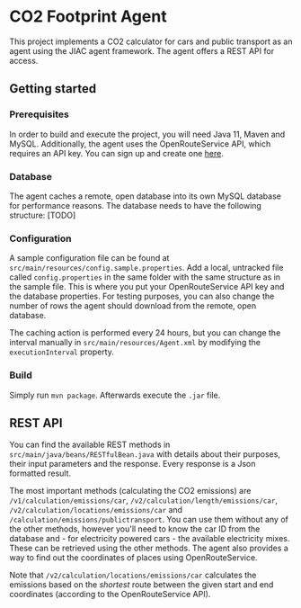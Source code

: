 # CO2 Footprint Agent

This project implements a CO2 calculator for cars and public transport as an agent using the JIAC agent framework. The
agent offers a REST API for access.

## Getting started

### Prerequisites

In order to build and execute the project, you will need Java 11, Maven and MySQL. Additionally, the agent uses the OpenRouteService
API, which requires an API key. You can sign up and create one [here](https://openrouteservice.org/dev/).

### Database

The agent caches a remote, open database into its own MySQL database for performance reasons. The database needs to have
the following structure: [TODO]

### Configuration

A sample configuration file can be found at `src/main/resources/config.sample.properties`. Add a local, untracked file
called `config.properties` in the same folder with the same structure as in the sample file. This is where you put your
OpenRouteService API key and the database properties. For testing purposes, you can also change the number of rows the
agent should download from the remote, open database.

The caching action is performed every 24 hours, but you can change the interval manually in `src/main/resources/Agent.xml`
by modifying the `executionInterval` property.

### Build

Simply run `mvn package`. Afterwards execute the `.jar` file.

## REST API

You can find the available REST methods in `src/main/java/beans/RESTfulBean.java` with details about their purposes,
their input parameters and the response. Every response is a Json formatted result.

The most important methods (calculating the CO2 emissions) are `/v1/calculation/emissions/car`, `/v2/calculation/length/emissions/car`, 
`/v2/calculation/locations/emissions/car` and `/calculation/emissions/publictransport`. You can use them without any of
the other methods, however you'll need to know the car ID from the database and - for electricity powered cars - the available
electricity mixes. These can be retrieved using the other methods. The agent also provides a way to find out the coordinates
of places using OpenRouteService.

Note that `/v2/calculation/locations/emissions/car` calculates the emissions based on the *shortest* route between the
given start and end coordinates (according to the OpenRouteService API).
